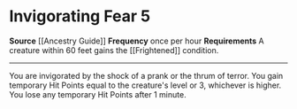 ﻿---
actions: '[reaction]'
cost: null
element: null
frequency: once per hour
id: '703'
name: Invigorating Fear
rarity: Common
requirement: A creature within 60 feet gains the [[DATABASE/condition/Frightened|frightened]]
  condition.
school: null
source: '[[DATABASE/source/Ancestry Guide|Ancestry Guide]]'
trait: null
trigger: null
type: Action

---
# Invigorating Fear <span class="action-icon">5</span>

**Source** [[Ancestry Guide]] 
**Frequency** once per hour
**Requirements** A creature within 60 feet gains the [[Frightened]] condition.

---
You are invigorated by the shock of a prank or the thrum of terror. You gain temporary Hit Points equal to the creature's level or 3, whichever is higher. You lose any temporary Hit Points after 1 minute.